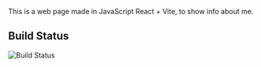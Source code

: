 This is a web page made in JavaScript React + Vite,  to show  info about me.

## Build Status
![Build Status](https://www.mgmarinov.com)
